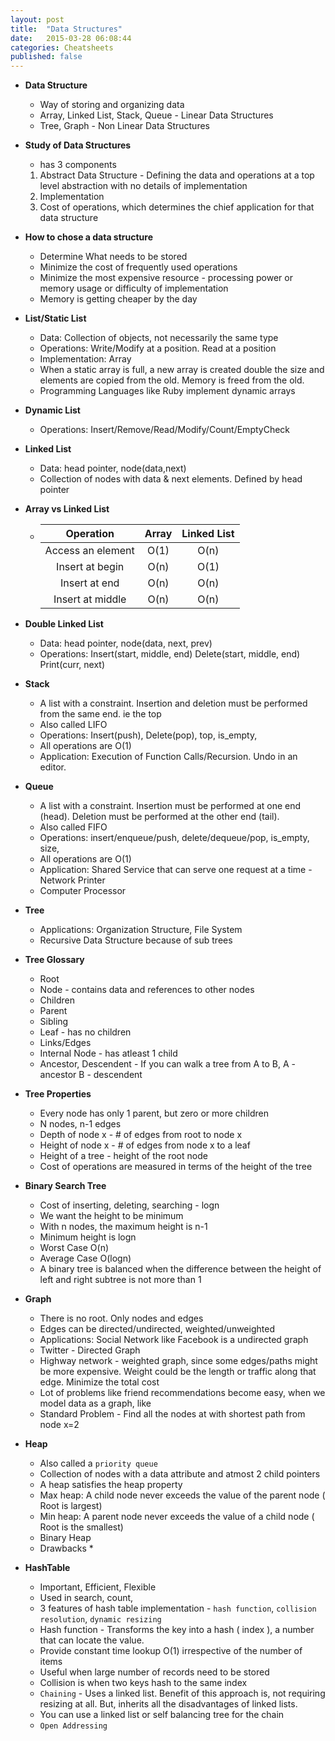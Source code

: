 ```yaml
---
layout: post
title:  "Data Structures"
date:   2015-03-28 06:08:44
categories: Cheatsheets
published: false
---
```


* __Data Structure__
  * Way of storing and organizing data
  * Array, Linked List, Stack, Queue - Linear Data Structures
  * Tree, Graph - Non Linear Data Structures

* __Study of Data Structures__
  * has 3 components
  1. Abstract Data Structure - Defining the data and operations at a top level abstraction with no details of implementation
  2. Implementation
  3. Cost of operations, which determines the chief application for that data structure

* __How to chose a data structure__
  * Determine What needs to be stored
  * Minimize the cost of frequently used operations
  * Minimize the most expensive resource - processing power or memory usage or difficulty of implementation
  * Memory is getting cheaper by the day

* __List/Static List__
  * Data: Collection of objects, not necessarily the same type
  * Operations: Write/Modify at a position. Read at a position
  * Implementation: Array
  * When a static array is full, a new array is created double the size and elements are copied from the old. Memory is freed from the old.
  * Programming Languages like Ruby implement dynamic arrays

* __Dynamic List__
  * Operations: Insert/Remove/Read/Modify/Count/EmptyCheck

* __Linked List__
  * Data: head pointer, node(data,next)
  * Collection of nodes with data & next elements. Defined by head pointer

* __Array vs Linked List__
  * | Operation          |        Array          |    Linked List      |
    |:------------------:|:---------------------:|:-------------------:|
    | Access an element  |        O(1)           |     O(n)            |
    | Insert at begin    |        O(n)           |     O(1)            |
    | Insert at end      |        O(n)           |     O(n)            |
    | Insert at middle   |        O(n)           |     O(n)            |

* __Double Linked List__
  * Data: head pointer, node(data, next, prev)
  * Operations: Insert(start, middle, end) Delete(start, middle, end) Print(curr, next)

* __Stack__
  * A list with a constraint. Insertion and deletion must be performed from the same end. ie the top
  * Also called LIFO
  * Operations: Insert(push), Delete(pop), top, is_empty, 
  * All operations are O(1)
  * Application: Execution of Function Calls/Recursion. Undo in an editor.

* __Queue__
  * A list with a constraint. Insertion must be performed at one end (head). Deletion must be performed at the other end (tail).
  * Also called FIFO
  * Operations: insert/enqueue/push, delete/dequeue/pop, is_empty, size, 
  * All operations are O(1)
  * Application: Shared Service that can serve one request at a time - Network Printer
  * Computer Processor

* __Tree__
  * Applications: Organization Structure, File System
  * Recursive Data Structure because of sub trees

* __Tree Glossary__
  * Root
  * Node - contains data and references to other nodes
  * Children
  * Parent
  * Sibling
  * Leaf - has no children
  * Links/Edges
  * Internal Node - has atleast 1 child
  * Ancestor, Descendent - If you can walk a tree from A to B, A - ancestor B - descendent

* __Tree Properties__
  * Every node has only 1 parent, but zero or more children
  * N nodes, n-1 edges
  * Depth of node x - # of edges from root to node x
  * Height of node x - # of edges from node x to a leaf
  * Height of a tree - height of the root node
  * Cost of operations are measured in terms of the height of the tree

* __Binary Search Tree__
  * Cost of inserting, deleting, searching - logn
  * We want the height to be minimum
  * With n nodes, the maximum height is n-1
  * Minimum height is logn
  * Worst Case O(n)
  * Average Case O(logn)
  * A binary tree is balanced when the difference between the height of left and right subtree is not more than 1

* __Graph__
  * There is no root. Only nodes and edges
  * Edges can be directed/undirected, weighted/unweighted
  * Applications: Social Network like Facebook is a undirected graph
  * Twitter - Directed Graph
  * Highway network - weighted graph, since some edges/paths might be more expensive. Weight could be the length or traffic along that edge. Minimize the total cost
  * Lot of problems like friend recommendations become easy, when we model data as a graph, like 
  * Standard Problem - Find all the nodes at with shortest path from node x=2

* __Heap__
  * Also called a `priority queue`
  * Collection of nodes with a data attribute and atmost 2 child pointers
  * A heap satisfies the heap property
  * Max heap: A child node never exceeds the value of the parent node ( Root is largest)
  * Min heap: A parent node never exceeds the value of a child node ( Root is the smallest)
  * Binary Heap
  * Drawbacks
    * 

* __HashTable__
  * Important, Efficient, Flexible
  * Used in search, count, 
  * 3 features of hash table implementation - `hash function`, `collision resolution`, `dynamic resizing` 
  * Hash function - Transforms the key into a hash ( index ), a number that can locate the value.
  * Provide constant time lookup O(1) irrespective of the number of items
  * Useful when large number of records need to be stored
  * Collision is when two keys hash to the same index
  * `Chaining` - Uses a linked list. Benefit of this approach is, not requiring resizing at all. But, inherits all the disadvantages of linked lists.
  * You can use a linked list or self balancing tree for the chain
  * `Open Addressing` 
  




